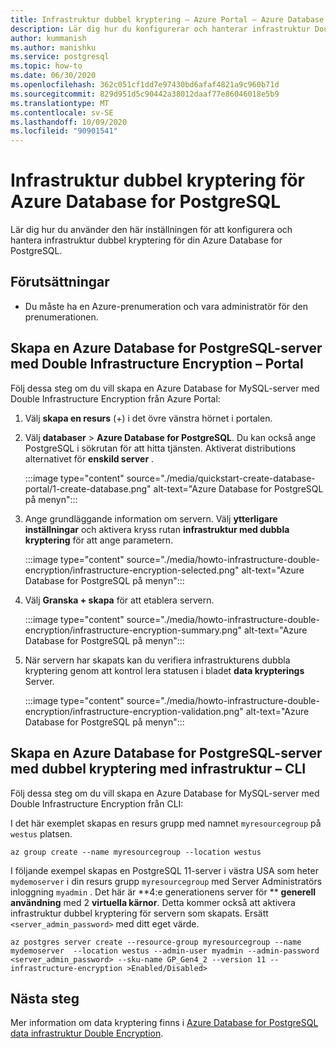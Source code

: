 ```yaml
---
title: Infrastruktur dubbel kryptering – Azure Portal – Azure Database for PostgreSQL
description: Lär dig hur du konfigurerar och hanterar infrastruktur Double Encryption för din Azure Database for PostgreSQL.
author: kummanish
ms.author: manishku
ms.service: postgresql
ms.topic: how-to
ms.date: 06/30/2020
ms.openlocfilehash: 362c051cf1dd7e97430bd6afaf4821a9c960b71d
ms.sourcegitcommit: 829d951d5c90442a38012daaf77e86046018e5b9
ms.translationtype: MT
ms.contentlocale: sv-SE
ms.lasthandoff: 10/09/2020
ms.locfileid: "90901541"
---
```

# <a name="infrastructure-double-encryption-for-azure-database-for-postgresql"></a>Infrastruktur dubbel kryptering för Azure Database for PostgreSQL

Lär dig hur du använder den här inställningen för att konfigurera och hantera infrastruktur dubbel kryptering för din Azure Database for PostgreSQL.

## <a name="prerequisites"></a>Förutsättningar

* Du måste ha en Azure-prenumeration och vara administratör för den prenumerationen.

## <a name="create-an-azure-database-for-postgresql-server-with-infrastructure-double-encryption---portal"></a>Skapa en Azure Database for PostgreSQL-server med Double Infrastructure Encryption – Portal

Följ dessa steg om du vill skapa en Azure Database for MySQL-server med Double Infrastructure Encryption från Azure Portal:

1. Välj **skapa en resurs** (+) i det övre vänstra hörnet i portalen.

2. Välj **databaser**  >  **Azure Database for PostgreSQL**. Du kan också ange PostgreSQL i sökrutan för att hitta tjänsten. Aktiverat distributions alternativet för **enskild server** .

   :::image type="content" source="./media/quickstart-create-database-portal/1-create-database.png" alt-text="Azure Database for PostgreSQL på menyn":::

3. Ange grundläggande information om servern. Välj **ytterligare inställningar** och aktivera kryss rutan **infrastruktur med dubbla kryptering** för att ange parametern.

    :::image type="content" source="./media/howto-infrastructure-double-encryption/infrastructure-encryption-selected.png" alt-text="Azure Database for PostgreSQL på menyn":::

4. Välj **Granska + skapa** för att etablera servern.

    :::image type="content" source="./media/howto-infrastructure-double-encryption/infrastructure-encryption-summary.png" alt-text="Azure Database for PostgreSQL på menyn":::

5. När servern har skapats kan du verifiera infrastrukturens dubbla kryptering genom att kontrol lera statusen i bladet **data krypterings** Server.

    :::image type="content" source="./media/howto-infrastructure-double-encryption/infrastructure-encryption-validation.png" alt-text="Azure Database for PostgreSQL på menyn":::

## <a name="create-an-azure-database-for-postgresql-server-with-infrastructure-double-encryption---cli"></a>Skapa en Azure Database for PostgreSQL-server med dubbel kryptering med infrastruktur – CLI

Följ dessa steg om du vill skapa en Azure Database for MySQL-server med Double Infrastructure Encryption från CLI:

I det här exemplet skapas en resurs grupp med namnet `myresourcegroup` på `westus` platsen.

```azurecli-interactive
az group create --name myresourcegroup --location westus
```
I följande exempel skapas en PostgreSQL 11-server i västra USA som heter `mydemoserver` i din resurs grupp `myresourcegroup` med Server Administratörs inloggning `myadmin` . Det här är **4:e generationens server för ** **generell användning** med 2 **virtuella kärnor**. Detta kommer också att aktivera infrastruktur dubbel kryptering för servern som skapats. Ersätt `<server_admin_password>` med ditt eget värde.

```azurecli-interactive
az postgres server create --resource-group myresourcegroup --name mydemoserver  --location westus --admin-user myadmin --admin-password <server_admin_password> --sku-name GP_Gen4_2 --version 11 --infrastructure-encryption >Enabled/Disabled>
```

## <a name="next-steps"></a>Nästa steg

Mer information om data kryptering finns i [Azure Database for PostgreSQL data infrastruktur Double Encryption](concepts-Infrastructure-double-encryption.md).

